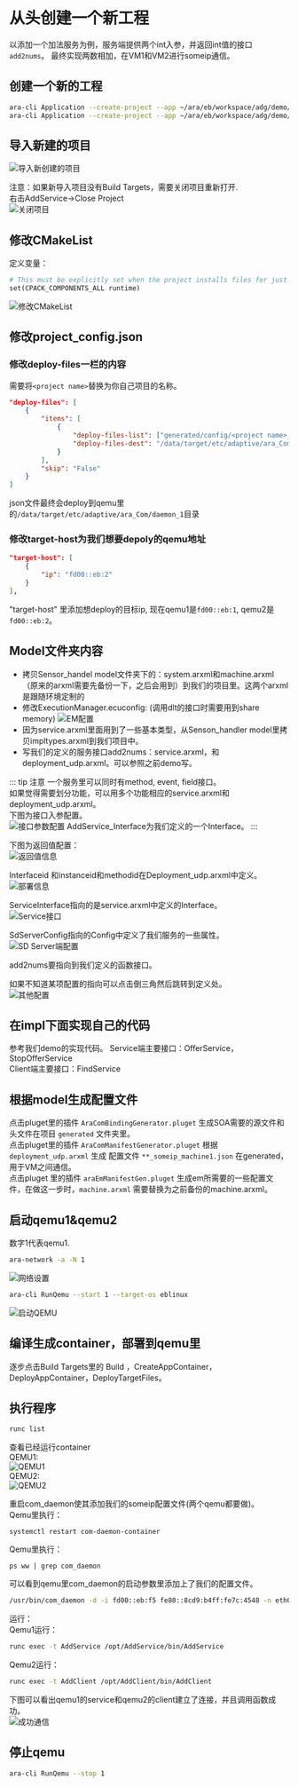 # 从头创建一个新工程
以添加一个加法服务为例，服务端提供两个int入参，并返回int值的接口`add2nums`。
最终实现两数相加，在VM1和VM2进行someip通信。

## 创建一个新的工程
``` bash
ara-cli Application --create-project --app ~/ara/eb/workspace/adg/demo/AddService --target-os eblinux
ara-cli Application --create-project --app ~/ara/eb/workspace/adg/demo/AddClient --target-os eblinux
```

## 导入新建的项目
<img :src="$withBase('/images/eb_corbos_starterkit/create_project/import_new_project.png')" alt="导入新创建的项目">

注意：如果新导入项目没有Build Targets，需要关闭项目重新打开.  
右击AddService→Close Project  
<img :src="$withBase('/images/eb_corbos_starterkit/create_project/close_project.png')" alt="关闭项目">


## 修改CMakeList
定义变量：
``` makefile
# This must be explicitly set when the project installs files for just 1 component (not devel)
set(CPACK_COMPONENTS_ALL runtime)  
```
<img :src="$withBase('/images/eb_corbos_starterkit/create_project/modify_CMakelist.png')" alt="修改CMakeList">

## 修改project_config.json
### 修改deploy-files一栏的内容
需要将`<project name>`替换为你自己项目的名称。
``` json
"deploy-files": [
    {
        "items": [
            {
                "deploy-files-list": ["generated/config/<project name>_someip_machine1.json"],
                "deploy-files-dest": "/data/target/etc/adaptive/ara_Com/daemon_1"
            }
        ],
        "skip": "False"
    }
]
```
json文件最终会deploy到qemu里的`/data/target/etc/adaptive/ara_Com/daemon_1`目录

### 修改target-host为我们想要depoly的qemu地址
``` json
"target-host": [
    {
        "ip": "fd00::eb:2"
    }
],
```
"target-host" 里添加想deploy的目标ip, 现在qemu1是`fd00::eb:1`, qemu2是`fd00::eb:2`。

## Model文件夹内容
+ 拷贝Sensor_handel model文件夹下的：system.arxml和machine.arxml（原来的arxml需要先备份一下，之后会用到）到我们的项目里。这两个arxml是跟随环境定制的
+ 修改ExecutionManager.ecuconfig: (调用dlt的接口时需要用到share memory)
    <img :src="$withBase('/images/eb_corbos_starterkit/create_project/ExecutionManager_ecuconfig.png')" alt="EM配置">
+ 因为service.arxml里面用到了一些基本类型，从Senson_handler model里拷贝impltypes.arxml到我们项目中。  
+ 写我们的定义的服务接口add2nums：service.arxml，和deployment_udp.arxml。可以参照之前demo写。  

::: tip 注意
一个服务里可以同时有method, event, field接口。  
如果觉得需要划分功能，可以用多个功能相应的service.arxml和deployment_udp.arxml。  
下图为接口入参配置。  
<img :src="$withBase('/images/eb_corbos_starterkit/create_project/interface_parameter_configuration.png')" alt="接口参数配置">
AddService_Interface为我们定义的一个Interface。
:::

下图为返回值配置：  
<img :src="$withBase('/images/eb_corbos_starterkit/create_project/return_value_configuration.png')" alt="返回值信息">

Interfaceid 和instanceid和methodid在Deployment_udp.arxml中定义。  
<img :src="$withBase('/images/eb_corbos_starterkit/create_project/Deployment_udp.png')" alt="部署信息">

ServiceInterface指向的是service.arxml中定义的Interface。  
<img :src="$withBase('/images/eb_corbos_starterkit/create_project/ServiceInterface.png')" alt="Service接口">

SdServerConfig指向的Config中定义了我们服务的一些属性。  
<img :src="$withBase('/images/eb_corbos_starterkit/create_project/SdServerConfig.png')" alt="SD Server端配置">

add2nums要指向到我们定义的函数接口。

如果不知道某项配置的指向可以点击倒三角然后跳转到定义处。  
<img :src="$withBase('/images/eb_corbos_starterkit/create_project/other_configuration.png')" alt="其他配置">

## 在impl下面实现自己的代码
参考我们demo的实现代码。
Service端主要接口：OfferService，StopOfferService  
Client端主要接口：FindService

## 根据model生成配置文件
点击pluget里的插件 `AraComBindingGenerator.pluget` 生成SOA需要的源文件和头文件在项目 `generated` 文件夹里。  
点击pluget里的插件 `AraComManifestGenerator.pluget` 根据 `deployment_udp.arxml` 生成 配置文件 `**_someip_machine1.json` 在generated，用于VM之间通信。  
点击pluget 里的插件 `araEmManifestGen.pluget` 生成em所需要的一些配置文件，在做这一步时，`machine.arxml` 需要替换为之前备份的machine.arxml。

## 启动qemu1&qemu2
数字1代表qemu1.
``` bash
ara-network -a -N 1
```
<img :src="$withBase('/images/eb_corbos_starterkit/demo_ara_com/network_bridge.png')" alt="网络设置">

``` bash
ara-cli RunQemu --start 1 --target-os eblinux
```
<img :src="$withBase('/images/eb_corbos_starterkit/demo_ara_com/run_qemu.png')" alt="启动QEMU">

## 编译生成container，部署到qemu里
逐步点击Build Targets里的 Build ，CreateAppContainer，DeployAppContainer，DeployTargetFiles。

## 执行程序
``` bash
runc list 
```
查看已经运行container  
QEMU1:   
<img :src="$withBase('/images/eb_corbos_starterkit/create_project/new_runc_list_qemu1.png')" alt="QEMU1">  
QEMU2:  
<img :src="$withBase('/images/eb_corbos_starterkit/create_project/new_runc_list_qemu2.png')" alt="QEMU2">

重启com_daemon使其添加我们的someip配置文件(两个qemu都要做)。  
Qemu里执行：
```
systemctl restart com-daemon-container  
```
Qemu里执行：
```
ps ww | grep com_daemon  
```
可以看到qemu里com_daemon的启动参数里添加上了我们的配置文件。  
``` bash
/usr/bin/com_daemon -d -i fd00::eb:f5 fe80::8cd9:b4ff:fe7c:4548 -n eth0 -m /etc/adaptive/ara_Com/daemon_1/addclient_someip_machine1.json -c 255 -e /var/run/adaptive/ara_Com/ara_com_sm -g /var/run/adaptive/ara_Com/ara_com_gw_1_ --add_config /required_service_instances/*/maximum_number_of_instances=3
```

运行：  
Qemu1运行：
``` bash
runc exec -t AddService /opt/AddService/bin/AddService  
```
Qemu2运行：  
``` bash
runc exec -t AddClient /opt/AddClient/bin/AddClient  
```

下图可以看出qemu1的service和qemu2的client建立了连接，并且调用函数成功。  
<img :src="$withBase('/images/eb_corbos_starterkit/create_project/new_log.png')" alt="成功通信">

## 停止qemu
``` bash
ara-cli RunQemu --stop 1
```